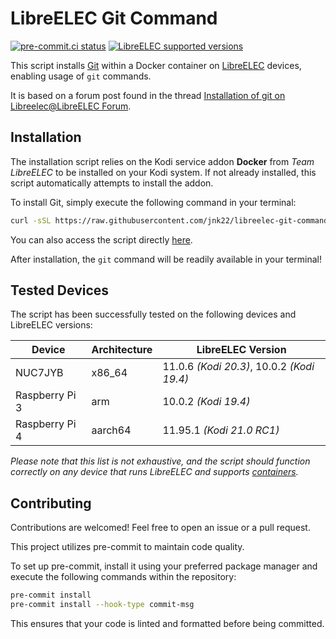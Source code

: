 # LibreELEC Git Command

[![pre-commit.ci status](https://results.pre-commit.ci/badge/github/jnk22/libreelec-git-command/main.svg)](https://results.pre-commit.ci/latest/github/jnk22/libreelec-git-command/main)
[![LibreELEC supported versions](https://img.shields.io/badge/LibreELEC-10%20%7C%2011%20%7C%2012-blue)](https://libreelec.tv)

This script installs [Git](https://git-scm.com/) within a Docker container on
[LibreELEC](https://libreelec.tv/) devices, enabling usage of `git` commands.

It is based on a forum post found in the thread
[Installation of git on Libreelec@LibreELEC Forum](https://forum.libreelec.tv/thread/13874-installation-of-git-on-libreelec/?postID=105152#post105152).

## Installation

The installation script relies on the Kodi service addon **Docker** from _Team
LibreELEC_ to be installed on your Kodi system.
If not already installed, this script automatically attempts to install the
addon.

To install Git, simply execute the following command in your terminal:

```bash
curl -sSL https://raw.githubusercontent.com/jnk22/libreelec-git-command/main/install-git.sh | bash
```

You can also access the script directly
[here](https://raw.githubusercontent.com/jnk22/libreelec-git-command/main/install-git.sh).

After installation, the `git` command will be readily available in your
terminal!

## Tested Devices

The script has been successfully tested on the following devices and LibreELEC
versions:

| Device         | Architecture | LibreELEC Version                          |
| -------------- | ------------ | ------------------------------------------ |
| NUC7JYB        | x86_64       | 11.0.6 _(Kodi 20.3)_, 10.0.2 _(Kodi 19.4)_ |
| Raspberry Pi 3 | arm          | 10.0.2 _(Kodi 19.4)_                       |
| Raspberry Pi 4 | aarch64      | 11.95.1 _(Kodi 21.0 RC1)_                  |

_Please note that this list is not exhaustive, and the script should function
correctly on any device that runs LibreELEC and supports
[containers](https://wiki.libreelec.tv/installation/docker)._

## Contributing

Contributions are welcomed! Feel free to open an issue or a pull request.

This project utilizes pre-commit to maintain code quality.

To set up pre-commit, install it using your preferred package manager and
execute the following commands within the repository:

```bash
pre-commit install
pre-commit install --hook-type commit-msg
```

This ensures that your code is linted and formatted before being committed.

